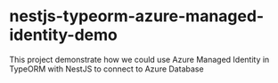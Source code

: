 # nestjs-typeorm-azure-managed-identity-demo
This project demonstrate how we could use Azure Managed Identity in TypeORM with NestJS to connect to Azure Database
